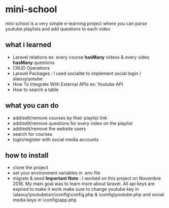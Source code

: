# mini-school

mini school is a very simple e-learning project where you can parse youtube playlists and add questions to each video 

## what i learned 

  - Laravel relations ex: every course **hasMany** videos & every video **hasMany** questions
  - CRUD Operations
  - Laravel Packages : I used socialite to implement social login / alaouy/yotube
  - How To Integrate With External APIs ex: Youtube API  
  - How to search a table

## what you can do
  - add/edit/remove courses by their playlist link
  - add/edit/remove questions for every video on the playlist
  - add/edit/remove the website users
  - search for courses
  - login/register with social media accounts
## how to install

  - clone the project
  - set your environment variables in .env file
  - migrate & seed
 **Important Note** : I worked on this project on Novembre 2016. My main goal was to learn more about laravel.
All api keys are expired to make it work make sure to change youtube key in \alaouy\youtube\src\config\config.php & \config\youtube.php
and social media keys in \config\app.php

